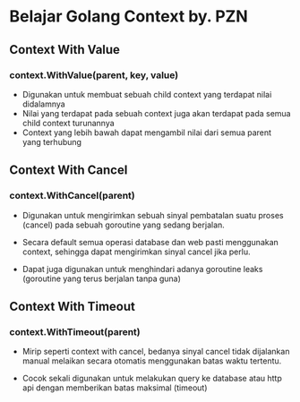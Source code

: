 # Belajar Golang Context by. PZN

## Context With Value

### context.WithValue(parent, key, value)

- Digunakan untuk membuat sebuah child context yang terdapat nilai didalamnya
- Nilai yang terdapat pada sebuah context juga akan terdapat pada semua child context turunannya
- Context yang lebih bawah dapat mengambil nilai dari semua parent yang terhubung

## Context With Cancel

### context.WithCancel(parent)

- Digunakan untuk mengirimkan sebuah sinyal pembatalan suatu proses (cancel) pada sebuah goroutine yang sedang berjalan.

- Secara default semua operasi database dan web pasti menggunakan context, sehingga dapat mengirimkan sinyal cancel jika perlu.

- Dapat juga digunakan untuk menghindari adanya goroutine leaks (goroutine yang terus berjalan tanpa guna)

## Context With Timeout

###  context.WithTimeout(parent)

- Mirip seperti context with cancel, bedanya sinyal cancel tidak dijalankan manual melaikan secara otomatis menggunakan batas waktu tertentu.

- Cocok sekali digunakan untuk melakukan query ke database atau http api dengan memberikan batas maksimal (timeout)